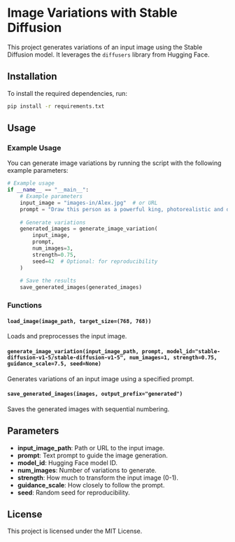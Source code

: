 # Image Variations with Stable Diffusion

This project generates variations of an input image using the Stable Diffusion model. It leverages the `diffusers` library from Hugging Face.

## Installation

To install the required dependencies, run:

```bash
pip install -r requirements.txt
```

## Usage

### Example Usage

You can generate image variations by running the script with the following example parameters:

```python
# Example usage
if __name__ == "__main__":
    # Example parameters
    input_image = "images-in/Alex.jpg"  # or URL
    prompt = "Draw this person as a powerful king, photorealistic and detailed, in a medieval setting."
    
    # Generate variations
    generated_images = generate_image_variation(
        input_image,
        prompt,
        num_images=3,
        strength=0.75,
        seed=42  # Optional: for reproducibility
    )
    
    # Save the results
    save_generated_images(generated_images)
```

### Functions

#### `load_image(image_path, target_size=(768, 768))`

Loads and preprocesses the input image.

#### `generate_image_variation(input_image_path, prompt, model_id="stable-diffusion-v1-5/stable-diffusion-v1-5", num_images=1, strength=0.75, guidance_scale=7.5, seed=None)`

Generates variations of an input image using a specified prompt.

#### `save_generated_images(images, output_prefix="generated")`

Saves the generated images with sequential numbering.

## Parameters

- **input_image_path**: Path or URL to the input image.
- **prompt**: Text prompt to guide the image generation.
- **model_id**: Hugging Face model ID.
- **num_images**: Number of variations to generate.
- **strength**: How much to transform the input image (0-1).
- **guidance_scale**: How closely to follow the prompt.
- **seed**: Random seed for reproducibility.

## License

This project is licensed under the MIT License.
